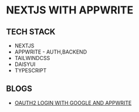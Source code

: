 # NEXTJS WITH APPWRITE

## TECH STACK

- NEXTJS
- APPWRITE - AUTH,BACKEND
- TAILWINDCSS
- DAISYUI
- TYPESCRIPT

## BLOGS

- [OAUTH2 LOGIN WITH GOOGLE AND APPWRITE](https://www.mridul.tech/blogs/how-to-add-google-login-in-next-js-with-appwrite)
